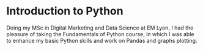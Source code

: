 # Introduction to Python
Doing my MSc in Digital Marketing and Data Science at EM Lyon, I had the pleasure of taking the Fundamentals of Python course, in which I was able to enhance my basic Python skills and work on Pandas and graphs plotting. 
